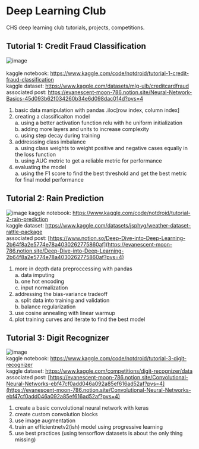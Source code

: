 # Deep Learning Club
CHS deep learning club tutorials, projects, competitions.

## Tutorial 1: Credit Fraud Classification
![image](https://github.com/notDroid/deep-learning-club/assets/127229451/9d92780d-2bd9-4b32-ad73-61dd72e39f1d) <br> <br>
kaggle notebook: https://www.kaggle.com/code/notdroid/tutorial-1-credit-fraud-classification <br>
kaggle dataset: https://www.kaggle.com/datasets/mlg-ulb/creditcardfraud <br>
associated post: https://evanescent-moon-786.notion.site/Neural-Network-Basics-45d093b62f034260b34e6d098dac014d?pvs=4

1. basic data manipulation with pandas .iloc[row index, column index]
2. creating a classificaiton model <br>
  a. using a better activation function relu with he uniform initialization <br>
  b. adding more layers and units to increase complexity <br>
  c. using step decay during training
3. addresssing class imbalance <br>
  a. using class weights to weight positive and negative cases equally in the loss function <br>
  b. using AUC metric to get a reliable metric for performance
4. evaluating the model <br>
  a. using the F1 score to find the best threshold and get the best metric for final model performance

## Tutorial 2: Rain Prediction
![image](https://github.com/notDroid/deep-learning-club/assets/127229451/4ddbed86-cbf8-42f8-8fb4-e5d8addea8ea)
kaggle notebook: https://www.kaggle.com/code/notdroid/tutorial-2-rain-prediction <br>
kaggle dataset: https://www.kaggle.com/datasets/jsphyg/weather-dataset-rattle-package <br>
associated post: [https://www.notion.so/Deep-Dive-into-Deep-Learning-2b64f8a2e5774e78a4030262775860af](https://evanescent-moon-786.notion.site/Deep-Dive-into-Deep-Learning-2b64f8a2e5774e78a4030262775860af?pvs=4)

1. more in depth data preproccessing with pandas <br>
  a. data imputing <br>
  b. one hot encoding <br>
  c. input normalization
2. addressing the bias-variance tradeoff <br>
  a. split data into training and validation <br>
  b. balance regularization
3. use cosine annealing with linear warmup
4. plot training curves and iterate to find the best model

## Tutorial 3: Digit Recognizer
![image](https://github.com/notDroid/deep-learning-club/assets/127229451/e20fe3f7-b4b4-465c-909b-bf79f2e1c8c6) <br>
kaggle notebook: https://www.kaggle.com/code/notdroid/tutorial-3-digit-recognizer <br>
kaggle dataset: https://www.kaggle.com/competitions/digit-recognizer/data <br>
associated post: [https://evanescent-moon-786.notion.site/Convolutional-Neural-Networks-ebf47cf0add046a092a85ef616ad52af?pvs=4](https://evanescent-moon-786.notion.site/Convolutional-Neural-Networks-ebf47cf0add046a092a85ef616ad52af?pvs=4)

1. create a basic convolutional neural network with keras
2. create custom convolution blocks
3. use image augmentation
4. train an efficientnetv2(ish) model using progressive learning
5. use best practices (using tensorflow datasets is about the only thing missing)
